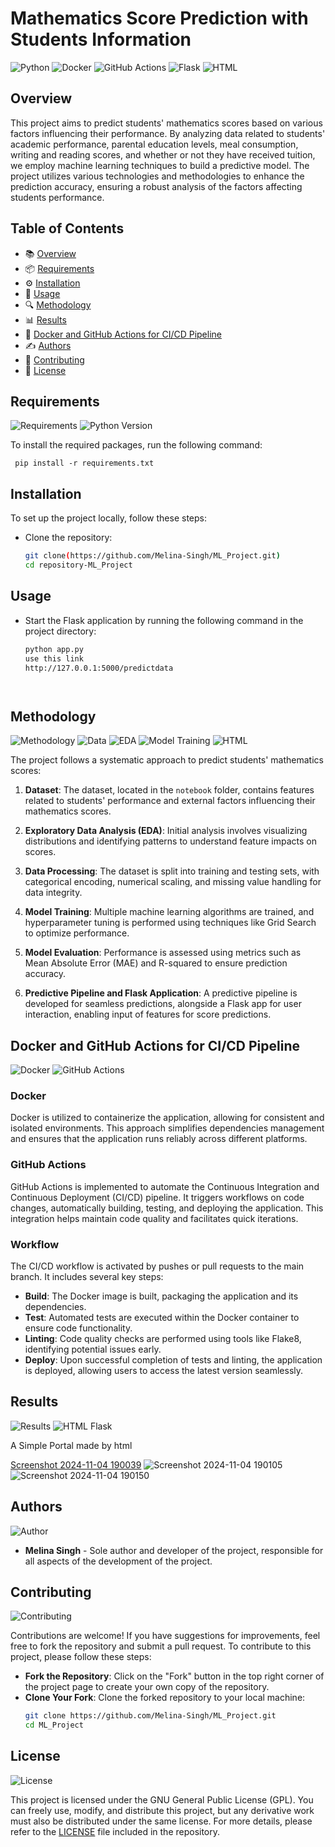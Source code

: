# Mathematics Score Prediction with Students Information


![Python](https://img.shields.io/badge/Python-3.10-blue?style=for-the-badge&logo=python&logoColor=white)
![Docker](https://img.shields.io/badge/Docker-1.0.0-blue?style=for-the-badge&logo=docker&logoColor=white)
![GitHub Actions](https://img.shields.io/badge/GitHub%20Actions-1.0.0-blue?style=for-the-badge&logo=github-actions&logoColor=white)
![Flask](https://img.shields.io/badge/Flask-2.0.0-blue?style=for-the-badge&logo=flask&logoColor=white)
![HTML](https://img.shields.io/badge/HTML-5-orange?style=for-the-badge&logo=html5&logoColor=white)

 

## Overview
This project aims to predict students' mathematics scores based on various factors influencing their performance. By analyzing data related to students' academic performance, parental education levels, meal consumption, writing and reading scores, and whether or not they have received tuition, we employ machine learning techniques to build a predictive model. 
The project utilizes various technologies and methodologies to enhance the prediction accuracy, ensuring a robust analysis of the factors affecting students performance.


## Table of Contents
- 📚 [Overview](#overview)
- 📦 [Requirements](#requirements)
- ⚙️ [Installation](#installation)
- 🚀 [Usage](#usage)
- 🔍 [Methodology](#methodology)
- 📊 [Results](#results)
- 🐳 [Docker and GitHub Actions for CI/CD Pipeline](#docker-and-github-actions-for-cicd-pipeline)
- ✍️ [Authors](#authors)
- 🤝 [Contributing](#contributing)
- 📄 [License](#license)



## Requirements
![Requirements](https://img.shields.io/badge/Requirements-Listed-brightgreen?style=flat-square)
![Python Version](https://img.shields.io/badge/Python-3.10-blue?style=flat-square)



To install the required packages, run the following command:

     pip install -r requirements.txt

     
## Installation
To set up the project locally, follow these steps:

- Clone the repository:
   ```bash
   git clone(https://github.com/Melina-Singh/ML_Project.git)
   cd repository-ML_Project
   
## Usage
-  Start the Flask application by running the following command in the project directory:
   ```bash
   python app.py
   use this link
   http://127.0.0.1:5000/predictdata




## Methodology
![Methodology](https://img.shields.io/badge/Methodology-Defined-brightgreen?style=flat-square)
![Data](https://img.shields.io/badge/Data-Prepared-blue?style=flat-square)
![EDA](https://img.shields.io/badge/EDA-Completed-brightgreen?style=flat-square)
![Model Training](https://img.shields.io/badge/Model%20Training-Executed-yellow?style=flat-square)
![HTML](https://img.shields.io/badge/HTML-5-orange?style=for-the-badge&logo=html5&logoColor=white)



The project follows a systematic approach to predict students' mathematics scores:

1. **Dataset**: The dataset, located in the `notebook` folder, contains features related to students' performance and external factors influencing their mathematics scores.

2. **Exploratory Data Analysis (EDA)**: Initial analysis involves visualizing distributions and identifying patterns to understand feature impacts on scores.

3. **Data Processing**: The dataset is split into training and testing sets, with categorical encoding, numerical scaling, and missing value handling for data integrity.

4. **Model Training**: Multiple machine learning algorithms are trained, and hyperparameter tuning is performed using techniques like Grid Search to optimize performance.

5. **Model Evaluation**: Performance is assessed using metrics such as Mean Absolute Error (MAE) and R-squared to ensure prediction accuracy.

6. **Predictive Pipeline and Flask Application**: A predictive pipeline is developed for seamless predictions, alongside a Flask app for user interaction, enabling input of features for score predictions.




## Docker and GitHub Actions for CI/CD Pipeline

![Docker](https://img.shields.io/badge/Docker-Enabled-2496ED?style=flat-square)
![GitHub Actions](https://img.shields.io/badge/GitHub%20Actions-Enabled-2088FF?style=flat-square)


### Docker
Docker is utilized to containerize the application, allowing for consistent and isolated environments. This approach simplifies dependencies management and ensures that the application runs reliably across different platforms.

### GitHub Actions
GitHub Actions is implemented to automate the Continuous Integration and Continuous Deployment (CI/CD) pipeline. It triggers workflows on code changes, automatically building, testing, and deploying the application. This integration helps maintain code quality and facilitates quick iterations.


### Workflow
The CI/CD workflow is activated by pushes or pull requests to the main branch. It includes several key steps:
- **Build**: The Docker image is built, packaging the application and its dependencies.
- **Test**: Automated tests are executed within the Docker container to ensure code functionality.
- **Linting**: Code quality checks are performed using tools like Flake8, identifying potential issues early.
- **Deploy**: Upon successful completion of tests and linting, the application is deployed, allowing users to access the latest version seamlessly.

  

## Results
![Results](https://img.shields.io/badge/Results-Available-brightgreen?style=flat-square)
![HTML Flask](https://img.shields.io/badge/HTML%20Flask-Used-blue?style=flat-square)

A Simple Portal made by html 

[Screenshot 2024-11-04 190039](https://github.com/user-attachments/assets/74f10a55-6824-400f-90be-343d9a46a553) ![Screenshot 2024-11-04 190105](https://github.com/user-attachments/assets/c701afbb-dc37-4073-bbb7-752c41d3a227)
![Screenshot 2024-11-04 190150](https://github.com/user-attachments/assets/567b8334-1810-4466-a6ce-d6fbf677548f)





## Authors
![Author](https://img.shields.io/badge/Author-Melina%20Singh-orange?style=for-the-badge)

- **Melina Singh** - Sole author and developer of the project, responsible for all aspects of the development of the project.




## Contributing
![Contributing](https://img.shields.io/badge/Contributing-Welcome-success?style=for-the-badge)


Contributions are welcome! If you have suggestions for improvements, feel free to fork the repository and submit a pull request. To contribute to this project, please follow these steps:

 - **Fork the Repository**: Click on the "Fork" button in the top right corner of the project page to create your own copy of the repository.
 - **Clone Your Fork**: Clone the forked repository to your local machine:
   ```bash
   git clone https://github.com/Melina-Singh/ML_Project.git
   cd ML_Project

## License
![License](https://img.shields.io/badge/License-GPL%20v3-blue?style=for-the-badge)


This project is licensed under the GNU General Public License (GPL). You can freely use, modify, and distribute this project, but any derivative work must also be distributed under the same license. For more details, please refer to the [LICENSE](LICENSE) file included in the repository.





